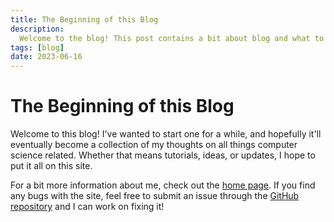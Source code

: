 ```yaml
---
title: The Beginning of this Blog
description:
  Welcome to the blog! This post contains a bit about blog and what to expect.
tags: [blog]
date: 2023-06-16
---
```


# The Beginning of this Blog

Welcome to this blog! I've wanted to start one for a while, and hopefully it'll
eventually become a collection of my thoughts on all things computer science
related. Whether that means tutorials, ideas, or updates, I hope to put it all
on this site.

For a bit more information about me, check out the [home page](/). If you find
any bugs with the site, feel free to submit an issue through the
[GitHub repository](https://github.com/dzfrias/blog) and I can work on fixing
it!
